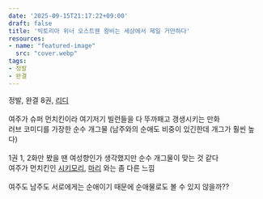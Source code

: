 ```yaml
---
date: '2025-09-15T21:17:22+09:00'
draft: false
title: '빅토리아 위너 오스트웬 왕비는 세상에서 제일 거만하다'
resources:
- name: "featured-image"
  src: "cover.webp"
tags:
- 정발
- 완결
---
```


정발, 완결 8권, [리디](https://ridibooks.com/books/297064371)  
\
여주가 슈퍼 먼치킨이라 여기저기 빌런들을 다 뚜까패고 갱생시키는 만화  
러브 코미디를 가장한 순수 개그물 (남주와의 순애도 비중이 있긴한데 개그가 훨씬 높다)    
\
1권 1, 2화만 봤을 땐 여성향인가 생각했지만 순수 개그물이 맞는 것 같다  
여주가 먼치킨인 [시키모리](https://ridibooks.com/books/845019768), [마리](https://ridibooks.com/books/845030662) 와는 좀 다른 느낌  
\
여주도 남주도 서로에게는 순애이기 때문에 순애물로도 볼 수 있지 않을까??